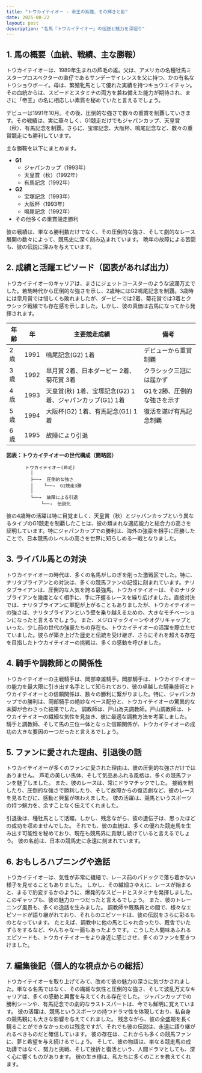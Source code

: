 ```yaml
---
title: "トウカイテイオー - 帝王の系譜、その輝きと影"
date: 2025-08-22
layout: post
description: "名馬『トウカイテイオー』の伝説と魅力を深堀り"
---
```


## 1. 馬の概要（血統、戦績、主な勝鞍）

トウカイテイオーは、1989年生まれの芦毛の雄。父は、アメリカの名種牡馬ミスタープロスペクターの直仔であるサンデーサイレンスを父に持つ、かの有名なトウショウボーイ。母は、繁殖牝馬として優れた実績を持つキョウエイチャン。その血統からは、スピードとスタミナの両方を兼ね備えた能力が期待され、まさに「帝王」の名に相応しい素質を秘めていたと言えるでしょう。

デビューは1991年10月。その後、圧倒的な強さで数々の重賞を制覇していきます。その戦績は、実に華々しく、G1競走だけでもジャパンカップ、天皇賞（秋）、有馬記念を制覇。さらに、宝塚記念、大阪杯、鳴尾記念など、数々の重賞競走にも勝利しています。

主な勝鞍を以下にまとめます。

* **G1**
    * ジャパンカップ（1993年）
    * 天皇賞（秋）（1992年）
    * 有馬記念（1992年）
* **G2**
    * 宝塚記念（1993年）
    * 大阪杯（1993年）
    * 鳴尾記念（1992年）
* その他多くの重賞競走勝利


彼の戦績は、単なる勝利数だけでなく、その圧倒的な強さ、そして劇的なレース展開の数々によって、競馬史に深く刻み込まれています。  晩年の故障による苦闘も、彼の伝説に深みを与えています。


## 2. 成績と活躍エピソード（図表があれば出力）

トウカイテイオーのキャリアは、まさにジェットコースターのような波瀾万丈でした。若駒時代から圧倒的な強さを示し、2歳時にはG2鳴尾記念を制覇。3歳時には皐月賞では惜しくも敗れましたが、ダービーでは2着、菊花賞では3着とクラシック戦線でも存在感を示しました。しかし、彼の真価は古馬になってから発揮されます。

| 年齢 | 年 | 主要競走成績 | 備考 |
|---|---|---|---|
| 2歳 | 1991 | 鳴尾記念(G2) 1着 | デビューから重賞制覇 |
| 3歳 | 1992 | 皐月賞 2着、日本ダービー 2着、菊花賞 3着 | クラシック三冠には届かず |
| 4歳 | 1993 | 天皇賞(秋) 1着、宝塚記念(G2) 1着、ジャパンカップ(G1) 1着 | G1を2勝、圧倒的な強さを示す |
| 5歳 | 1994 | 大阪杯(G2) 1着、有馬記念(G1) 1着 | 復活を遂げ有馬記念制覇 |
| 6歳 | 1995 |  故障により引退 |  |


**図表：トウカイテイオーの世代構成（簡略図）**

```
       トウカイテイオー(芦毛)
         │
         ├──→  圧倒的な強さ
         │    └──→  G1競走3勝
         │
         └──→  故障による引退
             └──→  伝説化
```

彼の4歳時の活躍は特に目覚ましく、天皇賞（秋）とジャパンカップという異なるタイプのG1競走を制覇したことは、彼の類まれな適応能力と総合力の高さを証明しています。特にジャパンカップでの勝利は、海外の強豪を相手に圧勝したことで、日本競馬のレベルの高さを世界に知らしめる一戦となりました。


## 3. ライバル馬との対決

トウカイテイオーの時代は、多くの名馬がしのぎを削った激戦区でした。特に、ナリタブライアンとの対決は、多くの競馬ファンの記憶に刻まれています。ナリタブライアンは、圧倒的な人気を誇る最強馬。トウカイテイオーは、そのナリタブライアンを幾度となく相手に、手に汗握るレースを繰り広げました。直接対決では、ナリタブライアンに軍配が上がることもありましたが、トウカイテイオーの強さは、ナリタブライアンという壁を乗り越えるための、大きなモチベーションになったと言えるでしょう。  また、メジロマックイーンやオグリキャップといった、少し前の世代の強豪たちの存在も、トウカイテイオーの活躍を際立たせていました。彼らが築き上げた歴史と伝統を受け継ぎ、さらにそれを超える存在を目指したトウカイテイオーの挑戦は、多くの感動を呼びました。


## 4. 騎手や調教師との関係性

トウカイテイオーの主戦騎手は、岡部幸雄騎手。岡部騎手は、トウカイテイオーの能力を最大限に引き出す名手として知られており、彼の卓越した騎乗技術とトウカイテイオーとの信頼関係は、数々の勝利に繋がりました。特に、ジャパンカップでの勝利は、岡部騎手の絶妙なペース配分と、トウカイテイオーの驚異的な末脚が合わさった結果でした。  調教師は、戸山為夫調教師。戸山調教師は、トウカイテイオーの繊細な気性を見抜き、彼に最適な調教方法を考案しました。  騎手と調教師、そして馬の三位一体となった信頼関係が、トウカイテイオーの成功の大きな要因の一つだったと言えるでしょう。


## 5. ファンに愛された理由、引退後の話

トウカイテイオーが多くのファンに愛された理由は、彼の圧倒的な強さだけではありません。  芦毛の美しい馬体、そして気品あふれる風格は、多くの競馬ファンを魅了しました。  また、彼のレースは、常にドラマチックでした。  接戦を制したり、圧倒的な強さで勝利したり、そして故障からの復活劇など、彼のレースを見るたびに、感動と興奮が味わえました。  彼の活躍は、競馬というスポーツの持つ魅力を、余すことなく伝えてくれました。

引退後は、種牡馬として活躍。しかし、残念ながら、彼の遺伝子は、思ったほどの成功を収めませんでした。  それでも、彼の血統は、多くの優れた競走馬を生み出す可能性を秘めており、現在も競馬界に貢献し続けていると言えるでしょう。  彼の名前は、日本の競馬史に永遠に刻まれています。


## 6. おもしろハプニングや逸話

トウカイテイオーは、気性が非常に繊細で、レース前のパドックで落ち着かない様子を見せることもありました。  しかし、その繊細さゆえに、レースが始まると、まるで豹変するかのように、爆発的なスピードとスタミナを発揮しました。  このギャップも、彼の魅力の一つだったと言えるでしょう。  また、彼のトレーニング風景も、多くの逸話を生みました。  調教師や厩務員との間で、様々なエピソードが語り継がれており、それらのエピソードは、彼の伝説をさらに彩るものとなっています。  たとえば、調教中に他の馬とじゃれ合ったり、厩舎でいたずらをするなど、やんちゃな一面もあったようです。  こうした人間味あふれるエピソードも、トウカイテイオーをより身近に感じさせ、多くのファンを惹きつけました。


## 7. 編集後記（個人的な視点からの総括）

トウカイテイオーを取り上げてみて、改めて彼の魅力の深さに気づかされました。単なる名馬ではなく、その繊細な気性と圧倒的な強さ、そして波乱万丈なキャリアは、多くの感動と興奮を与えてくれる存在でした。  ジャパンカップでの勝利シーンや、有馬記念での劇的なラストスパートは、今でも鮮明に覚えています。  彼の活躍は、競馬というスポーツの持つドラマ性を体現しており、私自身の競馬観にも大きな影響を与えてくれました。  残念ながら、彼の全盛期を長く観ることができなかったのは残念ですが、それでも彼の伝説は、永遠に語り継がれるべきものだと確信しています。  彼の存在は、これからも多くの競馬ファンに、夢と希望を与え続けるでしょう。  そして、彼の物語は、単なる競走馬の成功譚ではなく、努力と挑戦、そして挫折と復活という、人間ドラマとしても、深く心に響くものがあります。  彼の生き様は、私たちに多くのことを教えてくれます。
